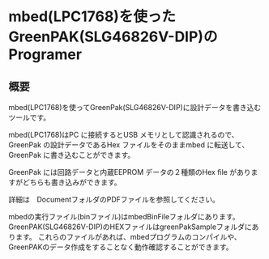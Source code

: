# mbed(LPC1768)を使ったGreenPAK(SLG46826V-DIP)のProgramer
## 概要
mbed(LPC1768)を使ってGreenPak(SLG46826V-DIP)に設計データを書き込むツールです。

mbed(LPC1768)はPC に接続するとUSB メモリとして認識されるので、GreenPak の設計データであるHex ファイルをそのままmbed に転送して、GreenPak に書き込むことができます。

GreenPak には回路データと内蔵EEPROM データの２種類のHex file がありますがどちらも書き込みができます。

詳細は　DocumentフォルダのPDFファイルを参照してください。

mbedの実行ファイル(binファイル)はmbedBinFileフォルダにあります。
GreenPAK(SLG46826V-DIP)のHEXファイルはgreenPakSampleフォルダにあります。
これらのファイルがあれば、mbedプログラムのコンパイルや、GreenPAKのデータ作成をすることなく動作確認することができます。

